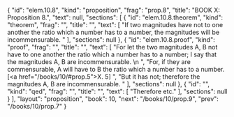 {
  "id": "elem.10.8",
  "kind": "proposition",
  "frag": "prop.8",
  "title": "BOOK X: Proposition 8.",
  "text": null,
  "sections": [
    {
      "id": "elem.10.8.theorem",
      "kind": "theorem",
      "frag": "",
      "title": "",
      "text": [
        "If two magnitudes have not to one another the ratio which a number has to a number, the magnitudes will be incommensurable. "
      ],
      "sections": null
    },
    {
      "id": "elem.10.8.proof",
      "kind": "proof",
      "frag": "",
      "title": "",
      "text": [
        "For let the two magnitudes A, B not have to one another the ratio which a number has to a number; I say that the magnitudes A, B are incommensurable. \n      ",
        "For, if they are commensurable, A will have to B the ratio which a number has to a number. [<a href=\"/books/10/#prop.5\">X. 5</a>] ",
        "But it has not; therefore the magnitudes A, B are incommensurable. "
      ],
      "sections": null
    },
    {
      "id": "",
      "kind": "qed",
      "frag": "",
      "title": "",
      "text": [
        "Therefore etc."
      ],
      "sections": null
    }
  ],
  "layout": "proposition",
  "book": 10,
  "next": "/books/10/prop.9",
  "prev": "/books/10/prop.7"
}
